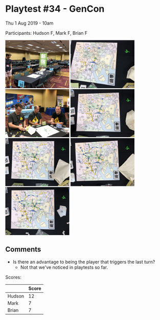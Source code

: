 # Playtest #34 - GenCon

Thu 1 Aug 2019 - 10am

Participants: Hudson F, Mark F, Brian F

<img src="images/pt34/pt34-1841.jpg" height="150px"/> <img src="images/pt34/pt34-1842.jpg" height="150px"/> <img src="images/pt34/pt34-1843.jpg" height="150px"/> <img src="images/pt34/pt34-1844.jpg" height="150px"/> <img src="images/pt34/pt34-1845.jpg" height="150px"/> <img src="images/pt34/pt34-1846.jpg" height="150px"/> <img src="images/pt34/pt34-1847.jpg" height="150px"/> 

## Comments

* Is there an advantage to being the player that triggers the last turn?
  * Not that we've noticed in playtests so far.

Scores: 

|         | Score |
| ------- | ----- |
| Hudson  |   12  |
| Mark    |    7  |
| Brian   |    7  |
